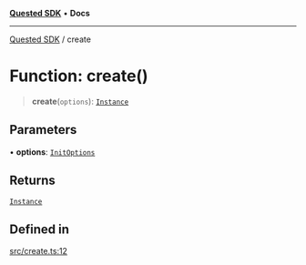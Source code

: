 [**Quested SDK**](../README.md) • **Docs**

***

[Quested SDK](../README.md) / create

# Function: create()

> **create**(`options`): [`Instance`](../interfaces/Instance.md)

## Parameters

• **options**: [`InitOptions`](../interfaces/InitOptions.md)

## Returns

[`Instance`](../interfaces/Instance.md)

## Defined in

[src/create.ts:12](https://github.com/Quested-io/QuestedSDK/blob/3ff90c0a0f9090e518d0fc8b569b6bd9c3728f32/src/create.ts#L12)
